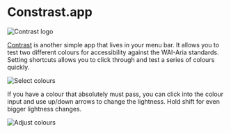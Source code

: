 # Constrast.app

![Contrast logo](/images/colour/logo-contrast.svg)

[Contrast](https://usecontrast.com/) is another simple app that lives in your menu bar. It allows you to test two different colours for accessibility against the WAI-Aria standards. Setting shortcuts allows you to click through and test a series of colours quickly.

![Select colours](/images/colour/contrast-select-colours.gif)

If you have a colour that absolutely must pass, you can click into the colour input and use up/down arrows to change the lightness. Hold shift for even bigger lightness changes.

![Adjust colours](/images/colour/contrast-adjust-colours.gif)

